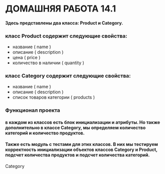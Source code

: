 # ДОМАШНЯЯ РАБОТА 14.1

#### Здесь представлены два класса: Product и Category.
### класс Product содержит следующие свойства:

 - название ( name )
 - описание ( description )
 - цена ( price )
 - количество в наличии ( quantity )

### класс Category содержит следующие свойства:

 - название ( name )
 - описание ( description )
 - список товаров категории ( products )

### Функционал проекта
#### в каждом из классов есть блок инициализации и атрибуты. Но также дополнительно в классе Category, мы определяем количество категорий и количество продуктов.
#### Также есть модуль с тестами для этих классов. В них мы тестируем корректность инициализации объектов классов Category и Product, подсчет количества продуктов и подсчет количества категорий.
Category